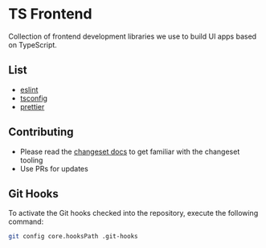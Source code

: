 # TS Frontend

Collection of frontend development libraries we use to build UI apps based on TypeScript.

## List

-   [eslint](./packages/eslint/README.md)
-   [tsconfig](./packages/tsconfig/README.md)
-   [prettier](./packages/prettier/README.md)

## Contributing

-   Please read the [changeset docs](https://github.com/changesets/changesets/blob/main/docs/intro-to-using-changesets.md) to get familiar with the changeset tooling
-   Use PRs for updates

## Git Hooks

To activate the Git hooks checked into the repository, execute the following command:

```bash
git config core.hooksPath .git-hooks
```
